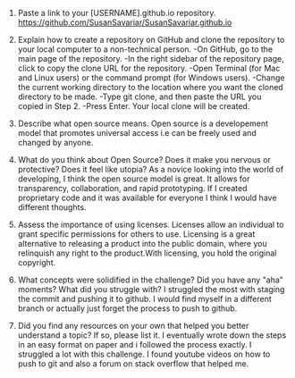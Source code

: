 1. Paste a link to your [USERNAME].github.io repository.
  https://github.com/SusanSavariar/SusanSavariar.github.io

2. Explain how to create a repository on GitHub and clone the repository to your local computer to a non-technical person.
-On GitHub, go to the main page of the repository.
-In the right sidebar of the repository page, click  to copy the clone URL for the repository.
-Open Terminal (for Mac and Linux users) or the command prompt (for Windows users).
-Change the current working directory to the location where you want the cloned directory to be made.
-Type git clone, and then paste the URL you copied in Step 2.
-Press Enter. Your local clone will be created.

3. Describe what open source means.
Open source is a developement model that promotes universal access i.e can be freely used and changed by anyone.

4. What do you think about Open Source? Does it make you nervous or protective? Does it feel like utopia?
As a novice looking into the world of developing, I think the open source model is great. It allows for transparency, collaboration, and rapid prototyping. If I created proprietary code and it was available for everyone I think I would have different thoughts.

5. Assess the importance of using licenses.
Licenses allow an individual to grant specific permissions for others to use. Licensing is a great alternative to releasing a product into the public domain, where you relinquish any right to the product.With licensing, you hold the original copyright.

6. What concepts were solidified in the challenge? Did you have any "aha" moments? What did you struggle with?
I struggled the most with staging the commit and pushing it to github. I would find myself in a different branch or actually just forget the process to push to github.

7. Did you find any resources on your own that helped you better understand a topic? If so, please list it.
I eventually wrote down the steps in an easy format on paper and i followed the process exactly. I struggled a lot with this challenge. I found youtube videos on how to push to git and also a forum on stack overflow that helped me.